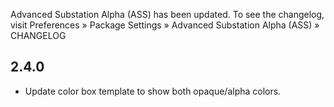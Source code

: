 Advanced Substation Alpha (ASS) has been updated. To see the changelog, visit
Preferences » Package Settings » Advanced Substation Alpha (ASS) » CHANGELOG


## 2.4.0

- Update color box template to show both opaque/alpha colors.
